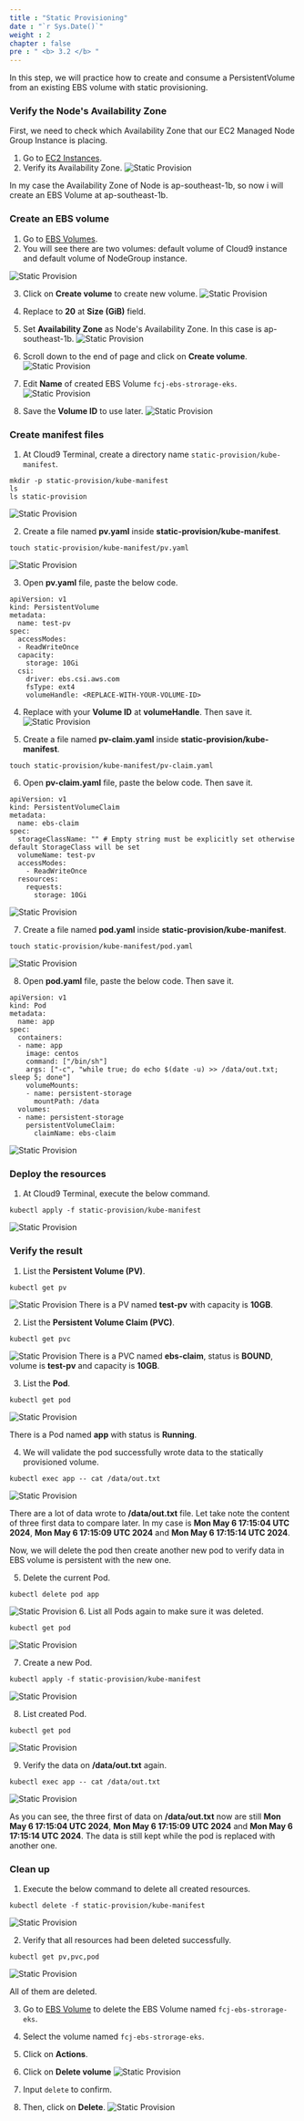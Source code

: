 ```yaml
---
title : "Static Provisioning"
date : "`r Sys.Date()`"
weight : 2
chapter : false
pre : " <b> 3.2 </b> "
---
```


In this step, we will practice how to create and consume a PersistentVolume from an existing EBS volume with static provisioning.


### Verify the Node's Availability Zone
First, we need to check which Availability Zone that our EC2 Managed Node Group Instance is placing.
1. Go to [EC2 Instances](https://ap-southeast-1.console.aws.amazon.com/ec2/home?region=ap-southeast-1#Instances:tag:Name=fcj-storage-cluster-fcj-storage-nodegroup-Node;v=3;$case=tags:true%5C,client:false;$regex=tags:false%5C,client:false).
2. Verify its Availability Zone.
![Static Provision](../../images/3.eksstoragewithebs/3.2.staticprovision/3.2.14.staticprovision.png?pc=60pt)

In my case the Availability Zone of Node is ap-southeast-1b, so now i will create an EBS Volume at ap-southeast-1b.

### Create an EBS volume
1. Go to [EBS Volumes](https://ap-southeast-1.console.aws.amazon.com/ec2/home?region=ap-southeast-1#Volumes).
2. You will see there are two volumes: default volume of Cloud9 instance and default volume of NodeGroup instance.

![Static Provision](../../images/3.eksstoragewithebs/3.2.staticprovision/3.2.1.staticprovision.png?pc=60pt)

3. Click on **Create volume** to create new volume.
![Static Provision](../../images/3.eksstoragewithebs/3.2.staticprovision/3.2.2.staticprovision.png?pc=60pt)

4. Replace to **20** at **Size (GiB)** field.
5. Set **Availability Zone** as Node's Availability Zone. In this case is ap-southeast-1b.
![Static Provision](../../images/3.eksstoragewithebs/3.2.staticprovision/3.2.3.staticprovision.png?pc=60pt)

6. Scroll down to the end of page and click on **Create volume**.
![Static Provision](../../images/3.eksstoragewithebs/3.2.staticprovision/3.2.4.staticprovision.png?pc=60pt)

7. Edit **Name** of created EBS Volume ```fcj-ebs-strorage-eks```.
![Static Provision](../../images/3.eksstoragewithebs/3.2.staticprovision/3.2.5.staticprovision.png?pc=60pt)


8. Save the **Volume ID** to use later.
![Static Provision](../../images/3.eksstoragewithebs/3.2.staticprovision/3.2.6.staticprovision.png?pc=60pt)


### Create manifest files
1. At Cloud9 Terminal, create a directory name ```static-provision/kube-manifest```.
```
mkdir -p static-provision/kube-manifest
ls
ls static-provision
```
![Static Provision](../../images/3.eksstoragewithebs/3.2.staticprovision/3.2.7.staticprovision.png?pc=60pt)

2. Create a file named **pv.yaml** inside **static-provision/kube-manifest**.
```
touch static-provision/kube-manifest/pv.yaml
```
![Static Provision](../../images/3.eksstoragewithebs/3.2.staticprovision/3.2.8.staticprovision.png?pc=60pt)

3. Open **pv.yaml** file, paste the below code.
```
apiVersion: v1
kind: PersistentVolume
metadata:
  name: test-pv
spec:
  accessModes:
  - ReadWriteOnce
  capacity:
    storage: 10Gi
  csi:
    driver: ebs.csi.aws.com
    fsType: ext4
    volumeHandle: <REPLACE-WITH-YOUR-VOLUME-ID>
```

4. Replace with your **Volume ID** at **volumeHandle**. Then save it.
![Static Provision](../../images/3.eksstoragewithebs/3.2.staticprovision/3.2.9.staticprovision.png?pc=60pt)

5. Create a file named **pv-claim.yaml** inside **static-provision/kube-manifest**.
```
touch static-provision/kube-manifest/pv-claim.yaml
```

6. Open **pv-claim.yaml** file, paste the below code. Then save it.
```
apiVersion: v1
kind: PersistentVolumeClaim
metadata:
  name: ebs-claim
spec:
  storageClassName: "" # Empty string must be explicitly set otherwise default StorageClass will be set
  volumeName: test-pv
  accessModes:
    - ReadWriteOnce
  resources:
    requests:
      storage: 10Gi
```
![Static Provision](../../images/3.eksstoragewithebs/3.2.staticprovision/3.2.10.staticprovision.png?pc=60pt)

7. Create a file named **pod.yaml** inside **static-provision/kube-manifest**.
``` 
touch static-provision/kube-manifest/pod.yaml
```
![Static Provision](../../images/3.eksstoragewithebs/3.2.staticprovision/3.2.11.staticprovision.png?pc=60pt)

8. Open **pod.yaml** file, paste the below code. Then save it.
```
apiVersion: v1
kind: Pod
metadata:
  name: app
spec:
  containers:
  - name: app
    image: centos
    command: ["/bin/sh"]
    args: ["-c", "while true; do echo $(date -u) >> /data/out.txt; sleep 5; done"]
    volumeMounts:
    - name: persistent-storage
      mountPath: /data
  volumes:
  - name: persistent-storage
    persistentVolumeClaim:
      claimName: ebs-claim
```
![Static Provision](../../images/3.eksstoragewithebs/3.2.staticprovision/3.2.12.staticprovision.png?pc=60pt)

### Deploy the resources
1. At Cloud9 Terminal, execute the below command.
```
kubectl apply -f static-provision/kube-manifest
```
![Static Provision](../../images/3.eksstoragewithebs/3.2.staticprovision/3.2.13.staticprovision.png?pc=60pt)

### Verify the result
1. List the **Persistent Volume (PV)**.
```
kubectl get pv
```
![Static Provision](../../images/3.eksstoragewithebs/3.2.staticprovision/3.2.15.staticprovision.png?pc=60pt)
There is a PV named **test-pv** with capacity is **10GB**.

2. List the **Persistent Volume Claim (PVC)**.
```
kubectl get pvc
```
![Static Provision](../../images/3.eksstoragewithebs/3.2.staticprovision/3.2.16.staticprovision.png?pc=60pt)
There is a PVC named **ebs-claim**, status is **BOUND**, volume is **test-pv** and capacity is **10GB**.

3. List the **Pod**.
```
kubectl get pod
```
![Static Provision](../../images/3.eksstoragewithebs/3.2.staticprovision/3.2.17.staticprovision.png?pc=60pt)

There is a Pod named **app** with status is **Running**.

4. We will validate the pod successfully wrote data to the statically provisioned volume.
```
kubectl exec app -- cat /data/out.txt
```
![Static Provision](../../images/3.eksstoragewithebs/3.2.staticprovision/3.2.18.staticprovision.png?pc=60pt)

There are a lot of data wrote to **/data/out.txt** file. Let take note the content of three first data to compare later.
In my case is **Mon May 6 17:15:04 UTC 2024**, **Mon May 6 17:15:09 UTC 2024** and **Mon May 6 17:15:14 UTC 2024**.

Now, we will delete the pod then create another new pod to verify data in EBS volume is persistent with the new one.

5. Delete the current Pod.
```
kubectl delete pod app
```
![Static Provision](../../images/3.eksstoragewithebs/3.2.staticprovision/3.2.19.staticprovision.png?pc=60pt)
6. List all Pods again to make sure it was deleted.
```
kubectl get pod
```
![Static Provision](../../images/3.eksstoragewithebs/3.2.staticprovision/3.2.20.staticprovision.png?pc=60pt)

7. Create a new Pod.
```
kubectl apply -f static-provision/kube-manifest
```
![Static Provision](../../images/3.eksstoragewithebs/3.2.staticprovision/3.2.21.staticprovision.png?pc=60pt)

8. List created Pod.
```
kubectl get pod
```
![Static Provision](../../images/3.eksstoragewithebs/3.2.staticprovision/3.2.22.staticprovision.png?pc=60pt)

9. Verify the data on **/data/out.txt** again.
```
kubectl exec app -- cat /data/out.txt
```
![Static Provision](../../images/3.eksstoragewithebs/3.2.staticprovision/3.2.23.staticprovision.png?pc=60pt)

As you can see, the three first of data on **/data/out.txt** now are still **Mon May 6 17:15:04 UTC 2024**, **Mon May 6 17:15:09 UTC 2024** and **Mon May 6 17:15:14 UTC 2024**. The data is still kept while the pod is replaced with another one.

### Clean up
1. Execute the below command to delete all created resources.
```
kubectl delete -f static-provision/kube-manifest
```
![Static Provision](../../images/3.eksstoragewithebs/3.2.staticprovision/3.2.24.staticprovision.png?pc=60pt)

2. Verify that all resources had been deleted successfully.
```
kubectl get pv,pvc,pod
```

![Static Provision](../../images/3.eksstoragewithebs/3.2.staticprovision/3.2.25.staticprovision.png?pc=60pt)

All of them are deleted.

3. Go to [EBS Volume](https://ap-southeast-1.console.aws.amazon.com/ec2/home?region=ap-southeast-1#Volumes:v=3) to delete the EBS Volume named ```fcj-ebs-strorage-eks```.
4. Select the volume named ```fcj-ebs-strorage-eks```.
5. Click on **Actions**.
6. Click on **Delete volume**
![Static Provision](../../images/3.eksstoragewithebs/3.2.staticprovision/3.2.26.staticprovision.png?pc=60pt)

7. Input ```delete``` to confirm.
8. Then, click on **Delete**.
![Static Provision](../../images/3.eksstoragewithebs/3.2.staticprovision/3.2.27.staticprovision.png?pc=60pt)